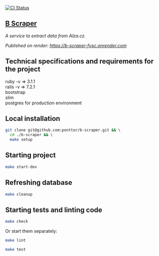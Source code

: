 [![CI Status](https://github.com/ponttor/b_scraper/actions/workflows/main.yml/badge.svg)](https://github.com/ponttor/b_scraper/actions)

## [B Scraper](https://b-scraper-fvsc.onrender.com)

*A service to extract data from Alza.cz.*

*Published on render: https://b-scraper-fvsc.onrender.com*

## Technical specifications and requirements for the project

ruby ​​-v => 3.1.1  
rails -v => 7.2.1  
bootstrap  
slim  
postgres for production environment

## Local installation

```bash
git clone git@github.com:ponttor/b-scraper.git && \
  cd ./b-scraper && \
  make setup
```

## Starting project

```bash
make start-dev
```

## Refreshing database

```bash
make cleanup
```

## Starting tests and linting code

```bash
make check
```

Or start them separately:

```bash
make lint
```

```bash
make test
```

